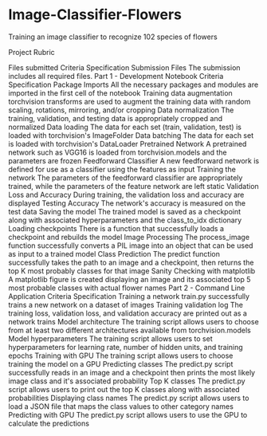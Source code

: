 # Image-Classifier-Flowers
Training an image classifier to recognize 102 species of flowers


Project Rubric

Files submitted
Criteria	Specification
Submission Files	The submission includes all required files.
Part 1 - Development Notebook
Criteria	Specification
Package Imports	All the necessary packages and modules are imported in the first cell of the notebook
Training data augmentation	torchvision transforms are used to augment the training data with random scaling, rotations, mirroring, and/or cropping
Data normalization	The training, validation, and testing data is appropriately cropped and normalized
Data loading	The data for each set (train, validation, test) is loaded with torchvision's ImageFolder
Data batching	The data for each set is loaded with torchvision's DataLoader
Pretrained Network	A pretrained network such as VGG16 is loaded from torchvision.models and the parameters are frozen
Feedforward Classifier	A new feedforward network is defined for use as a classifier using the features as input
Training the network	The parameters of the feedforward classifier are appropriately trained, while the parameters of the feature network are left static
Validation Loss and Accuracy	During training, the validation loss and accuracy are displayed
Testing Accuracy	The network's accuracy is measured on the test data
Saving the model	The trained model is saved as a checkpoint along with associated hyperparameters and the class_to_idx dictionary
Loading checkpoints	There is a function that successfully loads a checkpoint and rebuilds the model
Image Processing	The process_image function successfully converts a PIL image into an object that can be used as input to a trained model
Class Prediction	The predict function successfully takes the path to an image and a checkpoint, then returns the top K most probably classes for that image
Sanity Checking with matplotlib	A matplotlib figure is created displaying an image and its associated top 5 most probable classes with actual flower names
Part 2 - Command Line Application
Criteria	Specification
Training a network	train.py successfully trains a new network on a dataset of images
Training validation log	The training loss, validation loss, and validation accuracy are printed out as a network trains
Model architecture	The training script allows users to choose from at least two different architectures available from torchvision.models
Model hyperparameters	The training script allows users to set hyperparameters for learning rate, number of hidden units, and training epochs
Training with GPU	The training script allows users to choose training the model on a GPU
Predicting classes	The predict.py script successfully reads in an image and a checkpoint then prints the most likely image class and it's associated probability
Top K classes	The predict.py script allows users to print out the top K classes along with associated probabilities
Displaying class names	The predict.py script allows users to load a JSON file that maps the class values to other category names
Predicting with GPU	The predict.py script allows users to use the GPU to calculate the predictions



